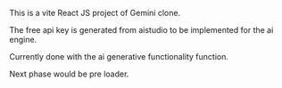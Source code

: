 This is a vite React JS project of Gemini clone.


The free api key is generated from aistudio to be implemented for the ai engine.


Currently done with the ai generative functionality function.


Next phase would be pre loader.

